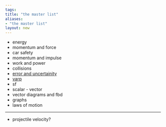 ```yaml
---
tags: 
title: "the master list"
aliases:
- "the master list"
layout: new
---
```


- energy
- momentum and force
- car safety
- momentum and impulse
- work and power
- collisions
- [error and uncertainity](../error.md)
- [varp](../fourCorrectness.md)
- sf
- scalar - vector
- vector diagrams and fbd
- graphs
- laws of motion

---

- projectile velocity?
